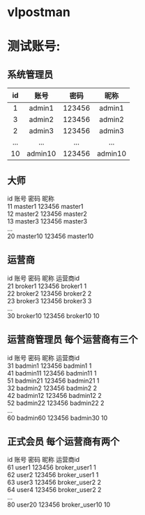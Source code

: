 # vlpostman

# 测试账号:

## 系统管理员  

   id   |    账号         |      密码   |   昵称  
   :-: | :-: | :-:  |:-:   
   1   |   admin1   |          123456 |  admin1  
   3   |   admin2   |          123456 |  admin2  
   2   |   admin3   |          123456 |  admin3  
    ...|   ...      |            ...  |    ...     
   10  |  admin10   |          123456 |  admin10  

## 大师  
   id    账号                 密码       昵称  
   11    master1             123456    master1  
   12    master2             123456    master2    
   13    master3             123456    master3    
    ...    
   20    master10            123456    master10    
   
## 运营商  
   id      账号               密码       昵称       运营商id  
   21     broker1           123456    broker1       1  
   22     broker2           123456    broker2       2  
   23     broker3           123456    broker3       3  
    ...    
   30     broker10           123456   broker10      10  

## 运营商管理员  每个运营商有三个
   id      账号              密码       昵称        运营商id  
   31      badmin1           123456    badmin1         1  
   41      badmin11          123456    badmin11        1  
   51      badmin21          123456    badmin21        1   
   32      badmin2           123456    badmin2         2  
   42      badmin12          123456    badmin12        2  
   52      badmin22          123456    badmin22        2  
   ...    
   60      badmin60          123456    badmin30        10  
## 正式会员    每个运营商有两个
   id      账号               密码       昵称          运营商id  
   61     user1             123456    broker_user1     1  
   62     user2             123456    broker_user1     1  
   63     user3             123456    broker_user2     2  
   64     user4             123456    broker_user2     2  
    ...  
   80     user20            123456    broker_user10    10  
    
